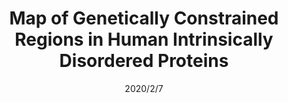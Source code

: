 ---
title: "Map of Genetically Constrained Regions in Human Intrinsically Disordered Proteins"
collection: publications
permalink: /publication/2020-bio 2
date: 2020/2/7
venue: "Biophysical Journal"
paperurl: 
link: "https://www.cell.com/biophysj/pdf/S0006-3495(19)33875-5.pdf"
code: 
github: 
citation: 'Zaara Rifat, Shehab Ahmed, Arthur J Campbell, A Keith Dunker, Sohel Rahman, Sumaiya Iqbal'
---